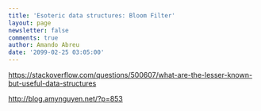 ```yaml
---
title: 'Esoteric data structures: Bloom Filter'
layout: page
newsletter: false
comments: true
author: Amando Abreu
date: '2099-02-25 03:05:00'
---
```

https://stackoverflow.com/questions/500607/what-are-the-lesser-known-but-useful-data-structures

http://blog.amynguyen.net/?p=853
